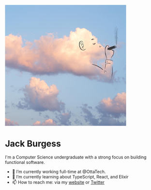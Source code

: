 
<!--
**jackthb/jackthb** is a ✨ _special_ ✨ repository because its `README.md` (this file) appears on your GitHub profile.
### Hi there 👋

Here are some ideas to get you started:


-->
<img src="https://raw.githubusercontent.com/jackthb/jackthb/master/disp.jpg" height="400"/>

# Jack Burgess

I'm a Computer Science undergraduate with a strong focus on building functional software. 

- 🔭 I’m currently working full-time at @OttaTech.
- 🌱 I’m currently learning about TypeScript, React, and Elixir
- 📫 How to reach me: via my [website](https://jackburgess.co.uk) or [Twitter](https://twitter.com/jack_thb)
